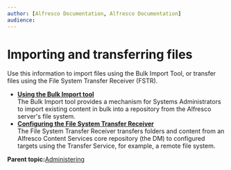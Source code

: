 ```yaml
---
author: [Alfresco Documentation, Alfresco Documentation]
audience: 
---
```


# Importing and transferring files

Use this information to import files using the Bulk Import Tool, or transfer files using the File System Transfer Receiver \(FSTR\).

-   **[Using the Bulk Import tool](../concepts/Bulk-Import-Tool.md)**  
 The Bulk Import tool provides a mechanism for Systems Administrators to import existing content in bulk into a repository from the Alfresco server's file system.
-   **[Configuring the File System Transfer Receiver](../concepts/FSTR-intro.md)**  
The File System Transfer Receiver transfers folders and content from an Alfresco Content Services core repository \(the DM\) to configured targets using the Transfer Service, for example, a remote file system.

**Parent topic:**[Administering](../concepts/ch-administering.md)

